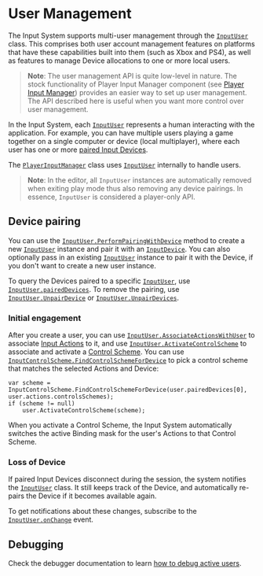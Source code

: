 # User Management

The Input System supports multi-user management through the [`InputUser`](../api/UnityEngine.InputSystem.Users.InputUser.html) class. This comprises both user account management features on platforms that have these capabilities built into them (such as Xbox and PS4), as well as features to manage Device allocations to one or more local users.

>__Note__: The user management API is quite low-level in nature. The stock functionality of Player Input Manager component (see [Player Input Manager](PlayerInputManager.md)) provides an easier way to set up user management. The API described here is useful when you want more control over user management.

In the Input System, each [`InputUser`](../api/UnityEngine.InputSystem.Users.InputUser.html) represents a human interacting with the application. For example, you can have multiple users playing a game together on a single computer or device (local multiplayer), where each user has one or more [paired Input Devices](#device-pairing).

The [`PlayerInputManager`](PlayerInputManager.md) class uses [`InputUser`](../api/UnityEngine.InputSystem.Users.InputUser.html) internally to handle users.

>__Note__: In the editor, all `InputUser` instances are automatically removed when exiting play mode thus also removing any device pairings. In essence, `InputUser` is considered a player-only API.

## Device pairing

You can use the [`InputUser.PerformPairingWithDevice`](../api/UnityEngine.InputSystem.Users.InputUser.html#UnityEngine_InputSystem_Users_InputUser_PerformPairingWithDevice_UnityEngine_InputSystem_InputDevice_UnityEngine_InputSystem_Users_InputUser_UnityEngine_InputSystem_Users_InputUserPairingOptions_) method to create a new [`InputUser`](../api/UnityEngine.InputSystem.Users.InputUser.html) instance and pair it with an [`InputDevice`](../api/UnityEngine.InputSystem.InputDevice.html). You can also optionally pass in an existing [`InputUser`](../api/UnityEngine.InputSystem.Users.InputUser.html) instance to pair it with the Device, if you don't want to create a new user instance.

To query the Devices paired to a specific [`InputUser`](../api/UnityEngine.InputSystem.Users.InputUser.html), use [`InputUser.pairedDevices`](../api/UnityEngine.InputSystem.Users.InputUser.html#UnityEngine_InputSystem_Users_InputUser_pairedDevices). To remove the pairing, use [`InputUser.UnpairDevice`](../api/UnityEngine.InputSystem.Users.InputUser.html#UnityEngine_InputSystem_Users_InputUser_UnpairDevice_UnityEngine_InputSystem_InputDevice_) or [`InputUser.UnpairDevices`](../api/UnityEngine.InputSystem.Users.InputUser.html#UnityEngine_InputSystem_Users_InputUser_UnpairDevices).

### Initial engagement

After you create a user, you can use [`InputUser.AssociateActionsWithUser`](../api/UnityEngine.InputSystem.Users.InputUser.html#UnityEngine_InputSystem_Users_InputUser_AssociateActionsWithUser_UnityEngine_InputSystem_IInputActionCollection_) to associate [Input Actions](Actions.md) to it, and use [`InputUser.ActivateControlScheme`](../api/UnityEngine.InputSystem.Users.InputUser.html#UnityEngine_InputSystem_Users_InputUser_ActivateControlScheme_System_String_) to associate and activate a [Control Scheme](ActionBindings.md#control-schemes). You can use [`InputControlScheme.FindControlSchemeForDevice`](../api/UnityEngine.InputSystem.InputControlScheme.html#UnityEngine_InputSystem_InputControlScheme_FindControlSchemeForDevice__1_UnityEngine_InputSystem_InputDevice___0_) to pick a control scheme that matches the selected Actions and Device:

```
var scheme = InputControlScheme.FindControlSchemeForDevice(user.pairedDevices[0], user.actions.controlsSchemes);
if (scheme != null)
    user.ActivateControlScheme(scheme);
```

When you activate a Control Scheme, the Input System automatically switches the active Binding mask for the user's Actions to that Control Scheme.

### Loss of Device

If paired Input Devices disconnect during the session, the system notifies the [`InputUser`](../api/UnityEngine.InputSystem.Users.InputUser.html) class. It still keeps track of the Device, and automatically re-pairs the Device if it becomes available again.

To get notifications about these changes, subscribe to the [`InputUser.onChange`](../api/UnityEngine.InputSystem.Users.InputUser.html#UnityEngine_InputSystem_Users_InputUser_onChange) event.

## Debugging

Check the debugger documentation to learn [how to debug active users](Debugging.md#debugging-users-and-playerinput).
